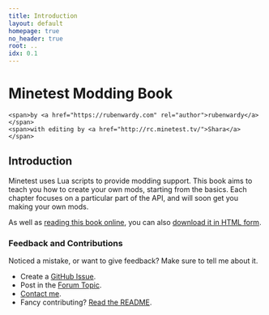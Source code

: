 ```yaml
---
title: Introduction
layout: default
homepage: true
no_header: true
root: ..
idx: 0.1
---
```


<div id="header">
    <h1>Minetest Modding Book</h1>

    <span>by <a href="https://rubenwardy.com" rel="author">rubenwardy</a></span>
    <span>with editing by <a href="http://rc.minetest.tv/">Shara</a></span>
</div>

## Introduction

Minetest uses Lua scripts to provide modding support.
This book aims to teach you how to create your own mods, starting from the basics.
Each chapter focuses on a particular part of the API, and will soon get you making
your own mods.

As well as [reading this book online](https://rubenwardy.com/minetest_modding_book),
you can also [download it in HTML form](https://github.com/rubenwardy/minetest_modding_book/releases).

### Feedback and Contributions

Noticed a mistake, or want to give feedback? Make sure to tell me about it.

* Create a [GitHub Issue](https://github.com/rubenwardy/minetest_modding_book/issues).
* Post in the [Forum Topic](https://forum.minetest.net/viewtopic.php?f=14&t=10729).
* [Contact me](https://rubenwardy.com/contact/).
* Fancy contributing?
  [Read the README](https://github.com/rubenwardy/minetest_modding_book/blob/master/README.md).
